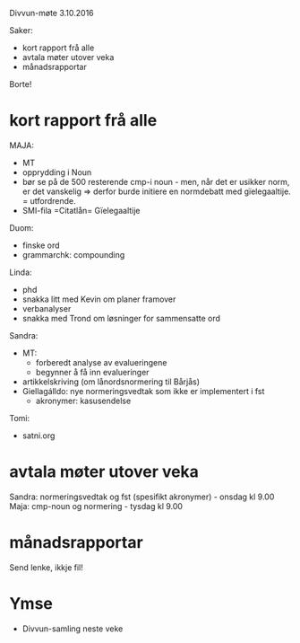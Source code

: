 Divvun-møte 3.10.2016

Saker:
* kort rapport frå alle
* avtala møter utover veka
* månadsrapportar

Borte!

# kort rapport frå alle

MAJA:
* MT
* opprydding i Noun
* bør se på de 500 resterende cmp-i noun - men, når det er usikker norm, er det vanskelig => derfor burde initiere en normdebatt med gïelegaaltije. = utfordrende.
* SMI-fila =Citatlån= Gïelegaaltije

Duom:
* finske ord
* grammarchk: compounding

Linda:
* phd
* snakka litt med Kevin om planer framover
* verbanalyser
* snakka med Trond om løsninger for sammensatte ord

Sandra:
* MT:
    - forberedt analyse av evalueringene
    - begynner å få inn evalueringer
* artikkelskriving (om lånordsnormering til Bårjås)
* Giellagálldo: nye normeringsvedtak som ikke er implementert i fst
    - akronymer: kasusendelse

Tomi:
* satni.org

# avtala møter utover veka

Sandra: normeringsvedtak og fst (spesifikt akronymer) - onsdag kl 9.00
Maja: cmp-noun og normering - tysdag kl 9.00

# månadsrapportar

Send lenke, ikkje fil!

# Ymse

* Divvun-samling neste veke
